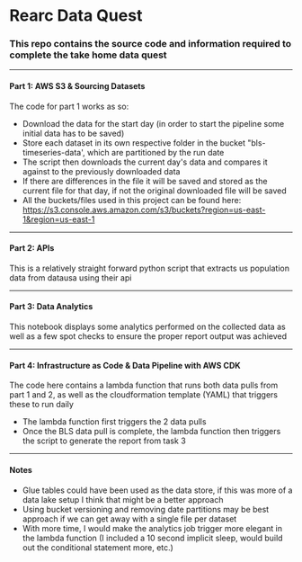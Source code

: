 # Rearc Data Quest
### This repo contains the source code and information required to complete the take home data quest
----
#### Part 1: AWS S3 & Sourcing Datasets
The code for part 1 works as so:
- Download the data for the start day (in order to start the pipeline some initial data has to be saved)
- Store each dataset in its own respective folder in the bucket "bls-timeseries-data', which are partitioned by the run date
- The script then downloads the current day's data and compares it against to the previously downloaded data
- If there are differences in the file it will be saved and stored as the current file for that day, if not the original downloaded file will be saved
- All the buckets/files used in this project can be found here: https://s3.console.aws.amazon.com/s3/buckets?region=us-east-1&region=us-east-1
----
#### Part 2: APIs
This is a relatively straight forward python script that extracts us population data from datausa using their api

----
#### Part 3: Data Analytics
This notebook displays some analytics performed on the collected data as well as a few spot checks to ensure the proper report output was achieved

----
#### Part 4: Infrastructure as Code & Data Pipeline with AWS CDK
The code here contains a lambda function that runs both data pulls from part 1 and 2, as well as the cloudformation template (YAML) that triggers these to run daily
- The lambda function first triggers the 2 data pulls
- Once the BLS data pull is complete, the lambda function then triggers the script to generate the report from task 3







----
#### Notes
- Glue tables could have been used as the data store, if this was more of a data lake setup I think that might be a better approach
- Using bucket versioning and removing date partitions may be best approach if we can get away with a single file per dataset
- With more time, I would make the analytics job trigger more elegant in the lambda function (I included a 10 second implicit sleep, would build out the conditional statement more, etc.)
